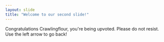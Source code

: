 ```yaml
---
layout: slide
title: "Welcome to our second slide!"
---
```

Congratulations Crawlingflour, you're being upvoted. Please do not resist.
Use the left arrow to go back!
